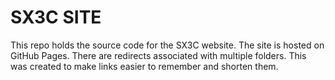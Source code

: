 # SX3C SITE

This repo holds the source code for the SX3C website. The site is hosted on GitHub Pages. There are redirects associated with multiple folders. This was created to make links easier to remember and shorten them.